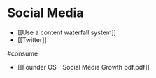 # Social Media

- [[Use a content waterfall system]]
- [[Twitter]]

#consume
- [[Founder OS - Social Media Growth pdf.pdf]]

